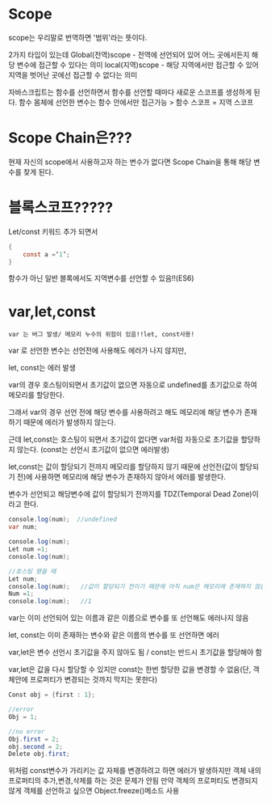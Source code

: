 # Scope
scope는 우리말로 번역하면 '범위'라는 뜻이다.

2가지 타입이 있는데 
Global(전역)scope - 전역에 선언되어 있어 어느 곳에서든지 해당 변수에 접근할 수 있다는 의미
local(지역)scope  - 해당 지역에서만 접근할 수 있어 지역을 벗어난 곳에선 접근할 수 없다는 의미

자바스크립트는 함수를 선언하면서 함수를 선언할 때마다 새로운 스코프를 생성하게 된다.
함수 몸체에 선언한 변수는 함수 안에서만 접근가능 > 함수 스코프 = 지역 스코프

# Scope Chain은???
현재 자신의 scope에서 사용하고자 하는 변수가 없다면 Scope Chain을 통해 해당 변수를 찾게 된다.

# 블록스코프?????
Let/const 키워드 추가 되면서 

```java
{
	const a =‘1’; 
}
```

함수가 아닌 일반 블록에서도 지역변수를 선언할 수 있음!!(ES6)


# var,let,const
	var 는 버그 발생/ 메모리 누수의 위험이 있음!!let, const사용!

  var 로 선언한 변수는 선언전에 사용해도 에러가 나지 않지만,
  
  let, const는 에러 발생

  var의 경우 호스팅이되면서 초기값이 없으면 자동으로 undefined를 초기값으로 하여 메모리를 할당한다.

  그래서 var의 경우 선언 전에 해당 변수를 사용하려고 해도 메모리에 해당 변수가 존재하기 때문에 에러가 발생하지 않는다.
  
  근데 let,const는 호스팅이 되면서 초기값이 없다면 var처럼 자동으로 초기값을 할당하지 않는다. 
  (const는 선언시 초기값이 없으면 에러발생)
  
  let,const는 값이 할당되기 전까지 메모리를 할당하지 않기 때문에 선언전(값이 할당되기 전)에 사용하면 메모리에 해당 변수가 존재하지 않아서 에러를 발생한다.

  변수가 선언되고 해당변수에 값이 할당되기 전까지를 TDZ(Temporal Dead Zone)이라고 한다.

```java
console.log(num);  //undefined
var num;
```

```java
console.log(num);
Let num =1;
console.log(num);
```

```java
//호스팅 됐을 때
Let num;
console.log(num);   //값이 할당되기 전이기 때문에 아직 num은 메모리에 존재하지 않음.TDZ
Num =1;
console.log(num);   //1
```

  var는 이미 선언되어 있는 이름과 같은 이름으로 변수를 또 선언해도 에러나지 않음

  let, const는 이미 존재하는 변수와 같은 이름의 변수를 또 선언하면 에러

  var,let은 변수 선언시 초기값을 주지 않아도 됨 / const는 반드시 초기값을 할당해야 함
 

 var,let은 값을 다시 할당할 수 있지만 const는 한번 할당한 값을 변경할 수 없음(단, 객체안에 프로퍼티가 변경되는 것까지 막지는 못한다)
 
```java
Const obj = {first : 1};
```

```java
//error
Obj = 1;

//no error
Obj.first = 2;
obj.second = 2;
Delete obj.first;
```


위처럼 const변수가 가리키는 값 자체를 변경하려고 하면 에러가 발생하지만 객체 내의 프로퍼티의 추가,변경,삭제를 하는 것은 문제가 안됨
만약 객체의 프로퍼티도 변경되지 않게 객체를 선언하고 싶으면 Object.freeze()메소드 사용
